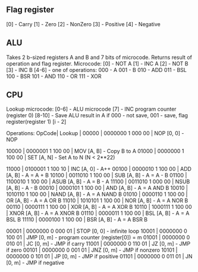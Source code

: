 ## Flag register
[0] - Carry
[1] - Zero
[2] - NonZero
[3] - Positive
[4] - Negative

## ALU
Takes 2 b-sized registers A and B and 7 bits of microcode. Returns result of operation and flag register.
Microcode:
[0] - NOT A
[1] - INC A
[2] - NOT B
[3] - INC B
[4-6] - one of operations:
000 - A
001 - B
010 - ADD
011 - BSL
100 - BSR
101 - AND
110 - OR
111 - XOR

## CPU
Lookup microcode:
[0-6] - ALU microcode
[7] - INC program counter (register 0)
[8-10] - Save ALU result in A if 000 - not save, 001 - save, flag register(register 1) [i - 2]

Operations:
OpCode| Lookup           |
00000 | 0000000 1 000 00 | NOP  [0, 0] - NOP

10000 | 0000001 1 100 00 | MOV  [A, B] - Copy B to A
01000 | 0000000 1 100 00 | SET  [A, N] - Set A to N (N < 2**22)


11000 | 0100001 1 100 10 | INC  [A, 0] - A++
00100 | 0000010 1 100 00 | ADD  [A, B] - A = A + B
10100 | 0011010 1 100 00 | SUB  [A, B] - A = A - B
01100 | 1100010 1 100 00 | ASUB [A, B] - A = B - A
11100 | 0011010 1 000 00 | NSUB [A, B] - A - B
00010 | 0000101 1 100 00 | AND  [A, B] - A = A AND B
10010 | 1010110 1 100 00 | NAND [A, B] - A = A NAND B
01010 | 0000110 1 100 00 | OR   [A, B] - A = A OR B
11010 | 1010101 1 100 00 | NOR  [A, B] - A = A NOR B
00110 | 0000111 1 100 00 | XOR  [A, B] - A = A XOR B
10110 | 1000111 1 100 00 | XNOR [A, B] - A = A XNOR B
01110 | 0000011 1 100 00 | BSL  [A, B] - A = A BSL B
11110 | 0000100 1 100 00 | BSR  [A, B] - A = A BSR B

00001 | 0000000 0 000 01 | STOP [0, 0] - infinite loop
10001 | 0000000 0 100 01 | JMP  [0, m] - program counter (register[0]) = m
01001 | 0000000 0 010 01 | JC   [0, m] - JMP if carry
11001 | 0000000 0 110 01 | JZ   [0, m] - JMP if zero
00101 | 0000000 0 001 01 | JNZ  [0, m] - JMP if nonzero
10101 | 0000000 0 101 01 | JP   [0, m] - JMP if positive
01101 | 0000000 0 011 01 | JN   [0, m] - JMP if negative
